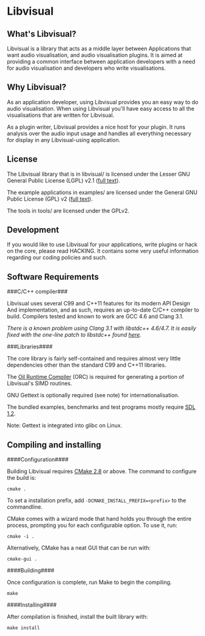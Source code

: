 Libvisual
=========

What's Libvisual?
------------------

Libvisual is a library that acts as a middle layer between
Applications that want audio visualisation, and audio visualisation
plugins. It is aimed at providing a common interface between
application developers with a need for audio visualisation and
developers who write visualisations.

Why Libvisual?
--------------

As an application developer, using Libvisual provides you an easy way
to do audio visualisation. When using Libvisual you'll have easy
access to all the visualisations that are written for Libvisual.

As a plugin writer, Libvisual provides a nice host for your plugin.
It runs analysis over the audio input usage and handles all everything
necessary for display in any Libvisual-using application.

License
-------

The Libvisual library that is in libvisual/ is licensed under the
Lesser GNU General Public License (LGPL) v2.1
([full text](http://www.gnu.org/licenses/lgpl-2.1.html)).

The example applications in examples/ are licensed under the General
GNU Public License (GPL) v2
([full text](http://www.gnu.org/licenses/gpl-2.0.html)).

The tools in tools/ are licensed under the GPLv2.

Development
-----------

If you would like to use Libvisual for your applications, write
plugins or hack on the core, please read HACKING. It contains some
very useful information regarding our coding policies and such.

Software Requirements
---------------------

###C/C++ compiler###

Libvisual uses several C99 and C++11 features for its modern API
Design And implementation, and as such, requires an up-to-date C/C++
compiler to build. Compilers tested and known to work are GCC 4.6 and
Clang 3.1.

*There is a known problem using Clang 3.1 with libstdc++ 4.6/4.7. It
is easily fixed with the one-line patch to libstdc++ found
[here](http://clang.llvm.org/libstdc++4.7-clang11.patch).*

###Libraries####

The core library is fairly self-contained and requires almost very
little dependencies other than the standard C99 and C++11 libraries.

The [Oil Runtime Compiler](http://code.entropywave.com/orc) (ORC) is
required for generating a portion of Libvisual's SIMD routines.

GNU Gettext is optionally required (see note) for
internationalisation.

The bundled examples, benchmarks and test programs mostly require
[SDL 1.2](http://libsdl.org).

Note: Gettext is integrated into glibc on Linux.

Compiling and installing
------------------------

####Configuration####

Building Libvisual requires [CMake 2.8](http://www.cmake.org) or
above. The command to configure the build is:

    cmake .

To set a installation prefix, add `-DCMAKE_INSTALL_PREFIX=<prefix>` to
the commandline.

CMake comes with a wizard mode that hand holds you through the entire
process, prompting you for each configurable option. To use it, run:

    cmake -i .

Alternatively, CMake has a neat GUI that can be run with:

    cmake-gui .

####Building####

Once configuration is complete, run Make to begin the compiling.

    make

####Installing####

After compilation is finished, install the built library with:

    make install
